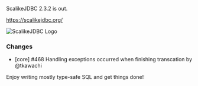ScalikeJDBC 2.3.2 is out.

https://scalikejdbc.org/

![ScalikeJDBC Logo](https://scalikejdbc.org/images/logo.png)

### Changes

 - [core] #468 Handling exceptions occurred when finishing transcation by @tkawachi

Enjoy writing mostly type-safe SQL and get things done!
